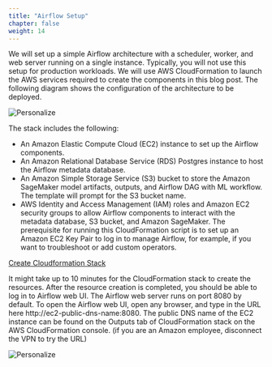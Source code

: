 ```yaml
---
title: "Airflow Setup"
chapter: false
weight: 14
---
```


We will set up a simple Airflow architecture with a scheduler, worker, and web server running on a single instance. Typically, you will not use this setup for production workloads. We will use AWS CloudFormation to launch the AWS services required to create the components in this blog post. The following diagram shows the configuration of the architecture to be deployed.

![Personalize](/images/sagemaker-airflow-3.gif)

The stack includes the following:

- An Amazon Elastic Compute Cloud (EC2) instance to set up the Airflow components.
- An Amazon Relational Database Service (RDS) Postgres instance to host the Airflow metadata database.
- An Amazon Simple Storage Service (S3) bucket to store the Amazon SageMaker model artifacts, outputs, and Airflow DAG with ML workflow. The template will prompt for the S3 bucket name.
- AWS Identity and Access Management (IAM) roles and Amazon EC2 security groups to allow Airflow components to interact with the metadata database, S3 bucket, and Amazon SageMaker.
The prerequisite for running this CloudFormation script is to set up an Amazon EC2 Key Pair to log in to manage Airflow, for example, if you want to troubleshoot or add custom operators.

[Create Cloudformation Stack](https://console.aws.amazon.com/cloudformation/home?region=us-west-2#/stacks/new?stackName=airflow-sagemaker&templateURL=https://s3.amazonaws.com/aws-machine-learning-blog/artifacts/sagemaker-ml-workflow-with-apache-airflow/v1/cfn/airflow-ec2.yaml)

It might take up to 10 minutes for the CloudFormation stack to create the resources. After the resource creation is completed, you should be able to log in to Airflow web UI. The Airflow web server runs on port 8080 by default. To open the Airflow web UI, open any browser, and type in the URL here http://ec2-public-dns-name:8080. The public DNS name of the EC2 instance can be found on the Outputs tab of CloudFormation stack on the AWS CloudFormation console.
(if you are an Amazon employee, disconnect the VPN to try the URL)

![Personalize](/images/sagemaker-airflow-4.gif)
